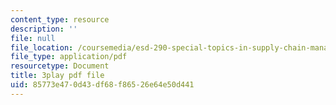 ```yaml
---
content_type: resource
description: ''
file: null
file_location: /coursemedia/esd-290-special-topics-in-supply-chain-management-spring-2005/85773e470d43df68f86526e64e50d441_YS-o3X0tazU.pdf
file_type: application/pdf
resourcetype: Document
title: 3play pdf file
uid: 85773e47-0d43-df68-f865-26e64e50d441
---
```

